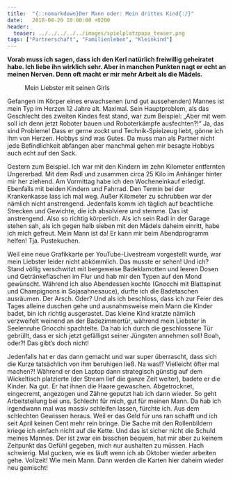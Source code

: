 ```yaml
---
title:  "{::nomarkdown}Der Mann oder: Mein drittes Kind{:/}"
date:   2018-08-20 10:00:00 +0200
header:
  teaser: ../../../../../images/spielplatzpapa_teaser.png
tags: ["Partnerschaft", "Familienleben", "Kleinkind"]
---
```


**Vorab muss ich sagen, dass ich den Kerl natürlich freiwillig geheiratet habe. Ich liebe ihn wirklich sehr. Aber in manchen Punkten nagt er echt an meinen Nerven. Denn oft macht er mir mehr Arbeit als die Mädels.**

<figure>
  <img src="../../../../../images/spielplatzpapa.png" alt="">
  <figcaption>Mein Liebster mit seinen Girls</figcaption>
</figure>

Gefangen im Körper eines erwachsenen (und gut aussehenden) Mannes ist mein Typ im Herzen 12 Jahre alt. Maximal. Sein Hauptproblem, als das Geschlecht des zweiten Kindes fest stand, war zum Beispiel: „Aber mit wem soll ich denn jetzt Roboter bauen und Roboterkämpfe ausfechten?!“ Ja, das sind Probleme! Dass er gerne zockt und Technik-Spielzeug liebt, gönne ich ihm von Herzen. Hobbys sind was Gutes. Da muss man als Partner nicht jede Befindlichkeit abfangen aber manchmal gehen mir besagte Hobbys auch echt auf den Sack.

Gestern zum Beispiel. Ich war mit den Kindern im zehn Kilometer entfernten Ungererbad. Mit dem Radl und zusammen circa 25 Kilo im Anhänger hinter mir her ziehend. Am Vormittag habe ich den Wocheneinkauf erledigt. Ebenfalls mit beiden Kindern und Fahrrad. Den Termin bei der Krankenkasse lass ich mal weg. Außer Kilometer zu schrubben war der nämlich nicht anstrengend. Jedenfalls komm ich täglich auf beachtliche Strecken und Gewichte, die ich absolviere und stemme. Das ist anstrengend. Also so richtig körperlich. Als ich sein Radl in der Garage stehen sah, als ich gegen halb sieben mit den Mädels daheim einritt, habe ich mich gefreut. Mein Mann ist da! Er kann mir beim Abendprogramm helfen! Tja. Pustekuchen.

Weil eine neue Grafikkarte per YouTube-Livestream vorgestellt wurde, war mein Liebster leider nicht abkömmlich. Das musste er sehen! Und ich? Stand völlig verschwitzt mit bergeweise Badeklamotten und leeren Dosen und Getränkeflaschen im Flur und hab mir den Typen auf den Mond gewünscht. Während ich also Abendessen kochte (Gnocchi mit Blattspinat und Champignons in Sojasahnesauce), durfte ich die Badetaschen ausräumen. Der Arsch. Oder? Und als ich beschloss, dass ich zur Feier des Tages alleine duschen gehe und ausnahmsweise mein Mann die Kinder badet, bin ich richtig ausgerastet. Das kleine Kind kratzte nämlich verzweifelt weinend an der Badezimmertür, während mein Liebster in Seelenruhe Gnocchi spachtelte. Da hab ich durch die geschlossene Tür gebrüllt, dass er sich jetzt gefälligst seiner Jüngsten annehmen soll! Boah, oder?! Das gibt’s doch nicht!

Jedenfalls hat er das dann gemacht und war super überrascht, dass sich die Kurze tatsächlich von ihm beruhigen ließ. Na was!? Vielleicht öfter mal machen?! Während er den Laptop dann strategisch günstig auf dem Wickeltisch platzierte (der Stream lief die ganze Zeit weiter), badete er die Kinder. Na gut. Er hat ihnen die Haare gewaschen. Abgetrocknet, eingecremt, angezogen und Zähne geputzt hab ich dann wieder. So geht Arbeitsteilung bei uns. Schlecht für mich, gut für meinen Mann. Da hab ich irgendwann mal was massiv schleifen lassen, fürchte ich. Aus dem schlechten Gewissen heraus. Weil er das Geld für uns ran schafft und ich seit April keinen Cent mehr rein bringe. Die Sache mit den Rollenbildern kriege ich einfach nicht auf die Kette. Und das ist sicher nicht die Schuld meines Mannes. Der ist zwar ein bisschen bequem, hat mir aber zu keinem Zeitpunkt das Gefühl gegeben, mich nur aushalten zu müssen. Hach schwierig. Mal gucken, wie es läuft wenn ich ab Oktober wieder arbeiten gehe. Vollzeit! Wie mein Mann. Dann werden die Karten hier daheim wieder neu gemischt!




   






































